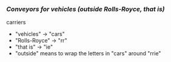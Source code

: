 ### _Conveyors for vehicles (outside Rolls-Royce, that is)_
carriers
 - "vehicles" -> "cars"
 - "Rolls-Royce" -> "rr"
 - "that is" -> "ie"
 - "outside" means to wrap the letters in "cars" around "rrie"
